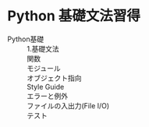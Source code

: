 <h1>Python 基礎文法習得</h1>
<dl>
  <dt>Python基礎</dt>
  <dd>1.基礎文法</dd>
  <dd>関数</dd>
  <dd>モジュール</dd>
  <dd>オブジェクト指向</dd>
  <dd>Style Guide</dd>
  <dd>エラーと例外</dd>
  <dd>ファイルの入出力(File I/O)</dd>
  <dd>テスト</dd>
</dl>
